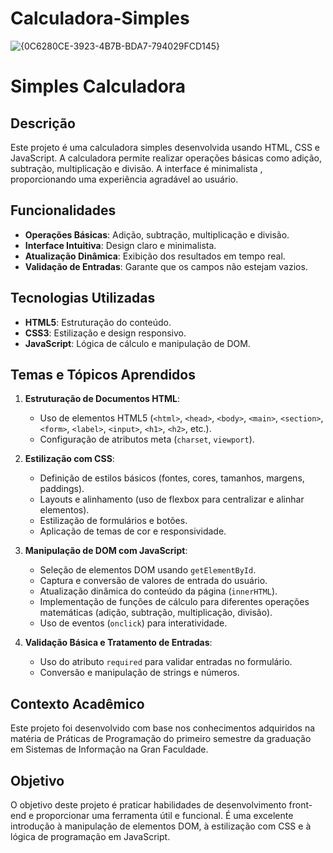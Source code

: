 # Calculadora-Simples
![{0C6280CE-3923-4B7B-BDA7-794029FCD145}](https://github.com/user-attachments/assets/866af8c3-756c-49be-9557-091cf3f611c8)

# Simples Calculadora

## Descrição
Este projeto é uma calculadora simples desenvolvida usando HTML, CSS e JavaScript. A calculadora permite realizar operações básicas como adição, subtração, multiplicação e divisão. A interface é minimalista , proporcionando uma experiência agradável ao usuário.

## Funcionalidades
- **Operações Básicas**: Adição, subtração, multiplicação e divisão.
- **Interface Intuitiva**: Design claro e minimalista.
- **Atualização Dinâmica**: Exibição dos resultados em tempo real.
- **Validação de Entradas**: Garante que os campos não estejam vazios.

## Tecnologias Utilizadas
- **HTML5**: Estruturação do conteúdo.
- **CSS3**: Estilização e design responsivo.
- **JavaScript**: Lógica de cálculo e manipulação de DOM.

## Temas e Tópicos Aprendidos
1. **Estruturação de Documentos HTML**:
   - Uso de elementos HTML5 (`<html>`, `<head>`, `<body>`, `<main>`, `<section>`, `<form>`, `<label>`, `<input>`, `<h1>`, `<h2>`, etc.).
   - Configuração de atributos meta (`charset`, `viewport`).

2. **Estilização com CSS**:
   - Definição de estilos básicos (fontes, cores, tamanhos, margens, paddings).
   - Layouts e alinhamento (uso de flexbox para centralizar e alinhar elementos).
   - Estilização de formulários e botões.
   - Aplicação de temas de cor e responsividade.

3. **Manipulação de DOM com JavaScript**:
   - Seleção de elementos DOM usando `getElementById`.
   - Captura e conversão de valores de entrada do usuário.
   - Atualização dinâmica do conteúdo da página (`innerHTML`).
   - Implementação de funções de cálculo para diferentes operações matemáticas (adição, subtração, multiplicação, divisão).
   - Uso de eventos (`onclick`) para interatividade.

4. **Validação Básica e Tratamento de Entradas**:
   - Uso do atributo `required` para validar entradas no formulário.
   - Conversão e manipulação de strings e números.

## Contexto Acadêmico
Este projeto foi desenvolvido com base nos conhecimentos adquiridos na matéria de Práticas de Programação do primeiro semestre da graduação em Sistemas de Informação na Gran Faculdade.

## Objetivo
O objetivo deste projeto é praticar habilidades de desenvolvimento front-end e proporcionar uma ferramenta útil e funcional. É uma excelente introdução à manipulação de elementos DOM, à estilização com CSS e à lógica de programação em JavaScript.

